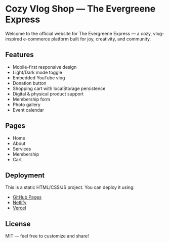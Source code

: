 # Cozy Vlog Shop — The Evergreene Express

Welcome to the official website for The Evergreene Express — a cozy, vlog-inspired e-commerce platform built for joy, creativity, and community.

## Features

- Mobile-first responsive design
- Light/Dark mode toggle
- Embedded YouTube vlog
- Donation button
- Shopping cart with localStorage persistence
- Digital & physical product support
- Membership form
- Photo gallery
- Event calendar

## Pages

- Home
- About
- Services
- Membership
- Cart

## Deployment

This is a static HTML/CSS/JS project. You can deploy it using:

- [GitHub Pages](https://pages.github.com/)
- [Netlify](https://app.netlify.com/drop)
- [Vercel](https://vercel.com)

## License

MIT — feel free to customize and share!
